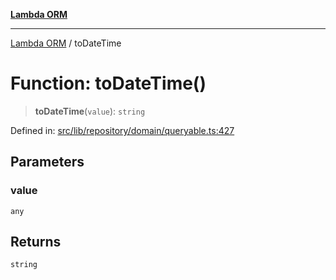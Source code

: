 [**Lambda ORM**](../README.md)

***

[Lambda ORM](../README.md) / toDateTime

# Function: toDateTime()

> **toDateTime**(`value`): `string`

Defined in: [src/lib/repository/domain/queryable.ts:427](https://github.com/lambda-orm/lambdaorm-base/blob/5f10bdc7d0f008296efbcbe89bc2bf1ed03aaaef/src/lib/repository/domain/queryable.ts#L427)

## Parameters

### value

`any`

## Returns

`string`
